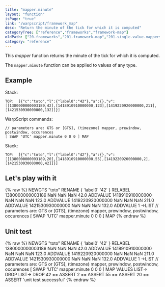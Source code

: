 ```yaml
---
title: "mapper.minute"
layout: "function"
isPage: "true"
link: "/warpscript/framework_map"
desc: "Return the minute of the tick for which it is computed"
categoryTree: ["reference","frameworks","framework-map"]
oldPath: ["20-frameworks","201-framework-map","201-single-value-mappers","280-mapper_minute.html.md"]
category: "reference"
---
```

 

This *mapper* function returns the minute of the tick for which it is computed.

The `mapper.minute` function can be applied to values of any type.


## Example ##

Stack:

    TOP:  [{"c":"toto","l":{"label0":"42"},"a":{},"v":[[1380000000003189,42],[1418910910000000,123],[1419220920000000,211],[1421530930000000,132]]}]

WarpScript commands:

    // parameters are: GTS or [GTS], (timezone) mapper, prewindow, postwindow, occurences
    [ SWAP 'UTC' mapper.minute 0 0 0 ] MAP

Stack: 

    TOP:  [{"c":"toto","l":{"label0":"42"},"a":{},"v":[[1380000000003189,20],[1418910910000000,55],[1419220920000000,2],[1421530930000000,42]]}]

## Let's play with it ##

{% raw %}
<warp10-warpscript-widget>NEWGTS "toto" RENAME 
{ 'label0' '42' } RELABEL
1380000000003189 NaN NaN NaN  42.0 ADDVALUE
1418910910000000 NaN NaN NaN 123.0 ADDVALUE
1419220920000000 NaN NaN NaN 211.0 ADDVALUE
1421530930000000 NaN NaN NaN 132.0 ADDVALUE
1 ->LIST
// parameters are: GTS or [GTS], (timezone) mapper, prewindow, postwindow, occurences
[ SWAP 'UTC' mapper.minute 0 0 0 ] MAP
</warp10-warpscript-widget>
{% endraw %}    


## Unit test ##

{% raw %}
<warp10-warpscript-widget>NEWGTS "toto" RENAME 
{ 'label0' '42' } RELABEL
1380000000003189 NaN NaN NaN  42.0 ADDVALUE
1418910910000000 NaN NaN NaN 123.0 ADDVALUE
1419220920000000 NaN NaN NaN 211.0 ADDVALUE
1421530930000000 NaN NaN NaN 132.0 ADDVALUE
1 ->LIST
// parameters are: GTS or [GTS], (timezone) mapper, prewindow, postwindow, occurences
[ SWAP 'UTC' mapper.minute 0 0 0 ] MAP
VALUES LIST-> DROP
LIST-> DROP
42 == ASSERT
2 == ASSERT
55 == ASSERT
20 == ASSERT
'unit test successful'
</warp10-warpscript-widget>
{% endraw %}